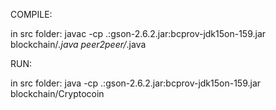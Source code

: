 COMPILE:

in src folder:
javac -cp .:gson-2.6.2.jar:bcprov-jdk15on-159.jar blockchain/*.java peer2peer/*.java

RUN:

in src folder:
java -cp .:gson-2.6.2.jar:bcprov-jdk15on-159.jar blockchain/Cryptocoin
